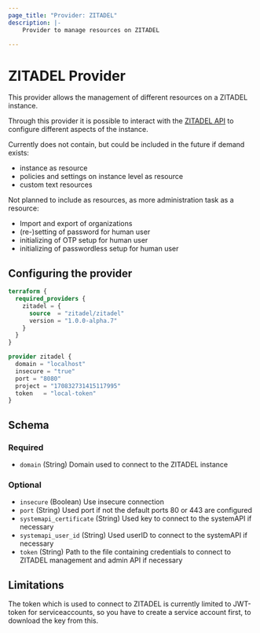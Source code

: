 ```yaml
---
page_title: "Provider: ZITADEL"
description: |-
    Provider to manage resources on ZITADEL

---
```


# ZITADEL Provider

This provider allows the management of different resources on a ZITADEL instance.

Through this provider it is possible to interact with the [ZITADEL API](https://docs.zitadel.com/docs/apis/introduction) to configure different aspects of the instance.

Currently does not contain, but could be included in the future if demand exists:

- instance as resource
- policies and settings on instance level as resource
- custom text resources

Not planned to include as resources, as more administration task as a resource:

- Import and export of organizations
- (re-)setting of password for human user
- initializing of OTP setup for human user
- initializing of passwordless setup for human user

## Configuring the provider

```terraform
terraform {
  required_providers {
    zitadel = {
      source  = "zitadel/zitadel"
      version = "1.0.0-alpha.7"
    }
  }
}

provider zitadel {
  domain = "localhost"
  insecure = "true"
  port = "8080"
  project = "170832731415117995"
  token   = "local-token"
}
```

<!-- schema generated by tfplugindocs -->
## Schema

### Required

- `domain` (String) Domain used to connect to the ZITADEL instance

### Optional

- `insecure` (Boolean) Use insecure connection
- `port` (String) Used port if not the default ports 80 or 443 are configured
- `systemapi_certificate` (String) Used key to connect to the systemAPI if necessary
- `systemapi_user_id` (String) Used userID to connect to the systemAPI if necessary
- `token` (String) Path to the file containing credentials to connect to ZITADEL management and admin API if necessary

## Limitations

The token which is used to connect to ZITADEL is currently limited to JWT-token for serviceaccounts, so you have to create a service account first, to download the key from this.